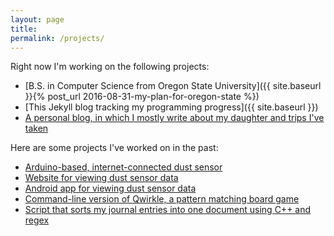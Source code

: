 ```yaml
---
layout: page
title: 
permalink: /projects/
---
```


Right now I'm working on the following projects:

* [B.S. in Computer Science from Oregon State University]({{ site.baseurl }}{% post_url 2016-08-31-my-plan-for-oregon-state %})
* [This Jekyll blog tracking my programming progress]({{ site.baseurl }})
* [A personal blog, in which I mostly write about my daughter and trips I've taken](http://alxmjo.com)

Here are some projects I've worked on in the past:

* [Arduino-based, internet-connected dust sensor](http://projects.alexmontjohn.com/airparticlesensor/index.html)
* [Website for viewing dust sensor data](http://dohadust.org)
* [Android app for viewing dust sensor data](http://)
* [Command-line version of Qwirkle, a pattern matching board game](https://github.com/alxmjo/Quirk)
* [Script that sorts my journal entries into one document using C++ and regex](https://github.com/alxmjo/JournalSort)